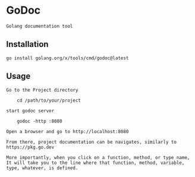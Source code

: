 # GoDoc

    Golang documentation tool

## Installation

    go install golang.org/x/tools/cmd/godoc@latest

## Usage

    Go to the Project directory
        
        cd /path/to/your/project

    start godoc server 

        godoc -http :8080
        
    Open a browser and go to http://localhost:8080

    From there, project documentation can be navigates, similarly to https://pkg.go.dev 

    More importantly, when you click on a function, method, or type name, It will take you to the line where that function, method, variable, type, whatever, is defined.
